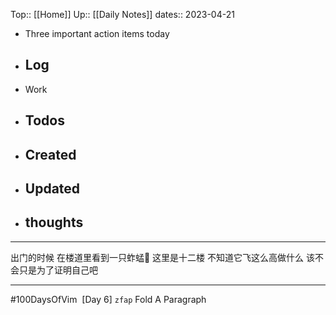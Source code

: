 Top:: [[Home]]
Up:: [[Daily Notes]]
dates:: 2023-04-21

- Three important action items today
- Log
	- 
- Work
- Todos
	- 
- Created
	- 
- Updated
	- 
- thoughts 
	- 
---
出门的时候
在楼道里看到一只蚱蜢🦗
这里是十二楼
不知道它飞这么高做什么
该不会只是为了证明自己吧

---

#100DaysOfVim  [Day 6] `zfap` 
Fold A Paragraph 
